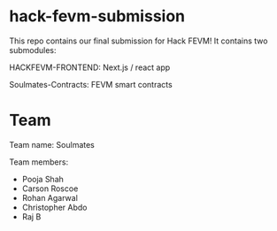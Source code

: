 # hack-fevm-submission
This repo contains our final submission for Hack FEVM! It contains two submodules:

HACKFEVM-FRONTEND: Next.js / react app

Soulmates-Contracts: FEVM smart contracts

# Team
Team name: Soulmates

Team members:
- Pooja Shah
- Carson Roscoe
- Rohan Agarwal
- Christopher Abdo
- Raj B
